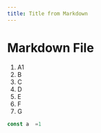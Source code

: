 ```yaml
---
title: Title from Markdown
---
```


# Markdown File
1. A1
2. B
3. C
4. D
5. E
6. F
7. G
```js
const a  =1
```
